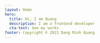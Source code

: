 ```yaml
---
layout: Home
hero:
  title: Hi, I am Quang
  description: I am a frontend developer
  cta-text: See my works
footer: Copyright © 2021 Dang Minh Quang
---
```

